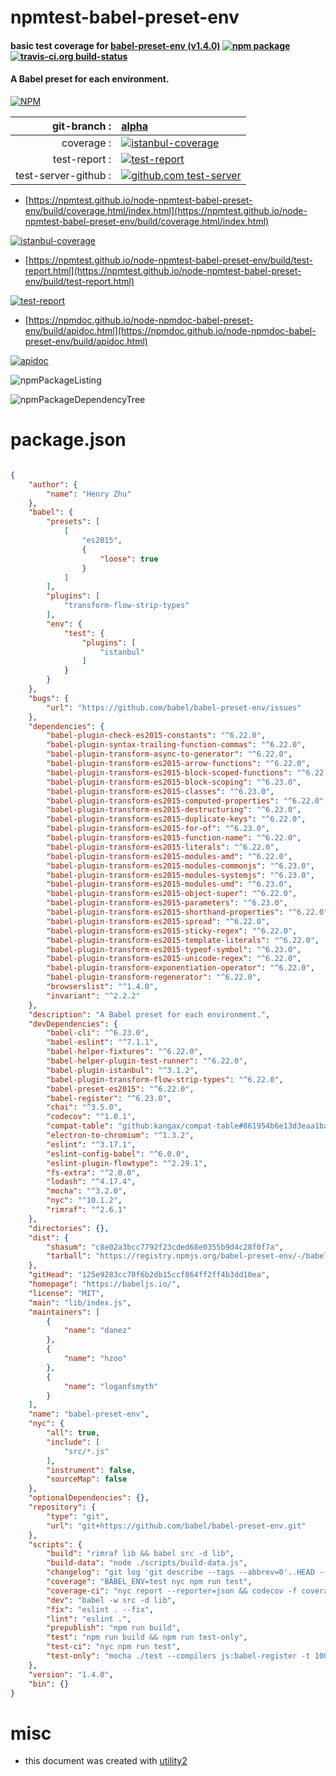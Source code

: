 # npmtest-babel-preset-env

#### basic test coverage for  [babel-preset-env (v1.4.0)](https://babeljs.io/)  [![npm package](https://img.shields.io/npm/v/npmtest-babel-preset-env.svg?style=flat-square)](https://www.npmjs.org/package/npmtest-babel-preset-env) [![travis-ci.org build-status](https://api.travis-ci.org/npmtest/node-npmtest-babel-preset-env.svg)](https://travis-ci.org/npmtest/node-npmtest-babel-preset-env)

#### A Babel preset for each environment.

[![NPM](https://nodei.co/npm/babel-preset-env.png?downloads=true&downloadRank=true&stars=true)](https://www.npmjs.com/package/babel-preset-env)

| git-branch : | [alpha](https://github.com/npmtest/node-npmtest-babel-preset-env/tree/alpha)|
|--:|:--|
| coverage : | [![istanbul-coverage](https://npmtest.github.io/node-npmtest-babel-preset-env/build/coverage.badge.svg)](https://npmtest.github.io/node-npmtest-babel-preset-env/build/coverage.html/index.html)|
| test-report : | [![test-report](https://npmtest.github.io/node-npmtest-babel-preset-env/build/test-report.badge.svg)](https://npmtest.github.io/node-npmtest-babel-preset-env/build/test-report.html)|
| test-server-github : | [![github.com test-server](https://npmtest.github.io/node-npmtest-babel-preset-env/GitHub-Mark-32px.png)](https://npmtest.github.io/node-npmtest-babel-preset-env/build/app/index.html) | | build-artifacts : | [![build-artifacts](https://npmtest.github.io/node-npmtest-babel-preset-env/glyphicons_144_folder_open.png)](https://github.com/npmtest/node-npmtest-babel-preset-env/tree/gh-pages/build)|

- [https://npmtest.github.io/node-npmtest-babel-preset-env/build/coverage.html/index.html](https://npmtest.github.io/node-npmtest-babel-preset-env/build/coverage.html/index.html)

[![istanbul-coverage](https://npmtest.github.io/node-npmtest-babel-preset-env/build/screenCapture.buildCi.browser.%252Ftmp%252Fbuild%252Fcoverage.lib.html.png)](https://npmtest.github.io/node-npmtest-babel-preset-env/build/coverage.html/index.html)

- [https://npmtest.github.io/node-npmtest-babel-preset-env/build/test-report.html](https://npmtest.github.io/node-npmtest-babel-preset-env/build/test-report.html)

[![test-report](https://npmtest.github.io/node-npmtest-babel-preset-env/build/screenCapture.buildCi.browser.%252Ftmp%252Fbuild%252Ftest-report.html.png)](https://npmtest.github.io/node-npmtest-babel-preset-env/build/test-report.html)

- [https://npmdoc.github.io/node-npmdoc-babel-preset-env/build/apidoc.html](https://npmdoc.github.io/node-npmdoc-babel-preset-env/build/apidoc.html)

[![apidoc](https://npmdoc.github.io/node-npmdoc-babel-preset-env/build/screenCapture.buildCi.browser.%252Ftmp%252Fbuild%252Fapidoc.html.png)](https://npmdoc.github.io/node-npmdoc-babel-preset-env/build/apidoc.html)

![npmPackageListing](https://npmtest.github.io/node-npmtest-babel-preset-env/build/screenCapture.npmPackageListing.svg)

![npmPackageDependencyTree](https://npmtest.github.io/node-npmtest-babel-preset-env/build/screenCapture.npmPackageDependencyTree.svg)



# package.json

```json

{
    "author": {
        "name": "Henry Zhu"
    },
    "babel": {
        "presets": [
            [
                "es2015",
                {
                    "loose": true
                }
            ]
        ],
        "plugins": [
            "transform-flow-strip-types"
        ],
        "env": {
            "test": {
                "plugins": [
                    "istanbul"
                ]
            }
        }
    },
    "bugs": {
        "url": "https://github.com/babel/babel-preset-env/issues"
    },
    "dependencies": {
        "babel-plugin-check-es2015-constants": "^6.22.0",
        "babel-plugin-syntax-trailing-function-commas": "^6.22.0",
        "babel-plugin-transform-async-to-generator": "^6.22.0",
        "babel-plugin-transform-es2015-arrow-functions": "^6.22.0",
        "babel-plugin-transform-es2015-block-scoped-functions": "^6.22.0",
        "babel-plugin-transform-es2015-block-scoping": "^6.23.0",
        "babel-plugin-transform-es2015-classes": "^6.23.0",
        "babel-plugin-transform-es2015-computed-properties": "^6.22.0",
        "babel-plugin-transform-es2015-destructuring": "^6.23.0",
        "babel-plugin-transform-es2015-duplicate-keys": "^6.22.0",
        "babel-plugin-transform-es2015-for-of": "^6.23.0",
        "babel-plugin-transform-es2015-function-name": "^6.22.0",
        "babel-plugin-transform-es2015-literals": "^6.22.0",
        "babel-plugin-transform-es2015-modules-amd": "^6.22.0",
        "babel-plugin-transform-es2015-modules-commonjs": "^6.23.0",
        "babel-plugin-transform-es2015-modules-systemjs": "^6.23.0",
        "babel-plugin-transform-es2015-modules-umd": "^6.23.0",
        "babel-plugin-transform-es2015-object-super": "^6.22.0",
        "babel-plugin-transform-es2015-parameters": "^6.23.0",
        "babel-plugin-transform-es2015-shorthand-properties": "^6.22.0",
        "babel-plugin-transform-es2015-spread": "^6.22.0",
        "babel-plugin-transform-es2015-sticky-regex": "^6.22.0",
        "babel-plugin-transform-es2015-template-literals": "^6.22.0",
        "babel-plugin-transform-es2015-typeof-symbol": "^6.23.0",
        "babel-plugin-transform-es2015-unicode-regex": "^6.22.0",
        "babel-plugin-transform-exponentiation-operator": "^6.22.0",
        "babel-plugin-transform-regenerator": "^6.22.0",
        "browserslist": "^1.4.0",
        "invariant": "^2.2.2"
    },
    "description": "A Babel preset for each environment.",
    "devDependencies": {
        "babel-cli": "^6.23.0",
        "babel-eslint": "^7.1.1",
        "babel-helper-fixtures": "^6.22.0",
        "babel-helper-plugin-test-runner": "^6.22.0",
        "babel-plugin-istanbul": "^3.1.2",
        "babel-plugin-transform-flow-strip-types": "^6.22.0",
        "babel-preset-es2015": "^6.22.0",
        "babel-register": "^6.23.0",
        "chai": "^3.5.0",
        "codecov": "^1.0.1",
        "compat-table": "github:kangax/compat-table#861954b6e13d3eaa1ba9ef1a016906c0fc1072db",
        "electron-to-chromium": "^1.3.2",
        "eslint": "^3.17.1",
        "eslint-config-babel": "^6.0.0",
        "eslint-plugin-flowtype": "^2.29.1",
        "fs-extra": "^2.0.0",
        "lodash": "^4.17.4",
        "mocha": "^3.2.0",
        "nyc": "^10.1.2",
        "rimraf": "^2.6.1"
    },
    "directories": {},
    "dist": {
        "shasum": "c8e02a3bcc7792f23cded68e0355b9d4c28f0f7a",
        "tarball": "https://registry.npmjs.org/babel-preset-env/-/babel-preset-env-1.4.0.tgz"
    },
    "gitHead": "125e9283cc70f6b2db15ccf864ff2ff4b3dd10ea",
    "homepage": "https://babeljs.io/",
    "license": "MIT",
    "main": "lib/index.js",
    "maintainers": [
        {
            "name": "danez"
        },
        {
            "name": "hzoo"
        },
        {
            "name": "loganfsmyth"
        }
    ],
    "name": "babel-preset-env",
    "nyc": {
        "all": true,
        "include": [
            "src/*.js"
        ],
        "instrument": false,
        "sourceMap": false
    },
    "optionalDependencies": {},
    "repository": {
        "type": "git",
        "url": "git+https://github.com/babel/babel-preset-env.git"
    },
    "scripts": {
        "build": "rimraf lib && babel src -d lib",
        "build-data": "node ./scripts/build-data.js",
        "changelog": "git log 'git describe --tags --abbrev=0'..HEAD --pretty=format:' * %s (%an)' | grep -v 'Merge pull request'",
        "coverage": "BABEL_ENV=test nyc npm run test",
        "coverage-ci": "nyc report --reporter=json && codecov -f coverage/coverage-final.json",
        "dev": "babel -w src -d lib",
        "fix": "eslint . --fix",
        "lint": "eslint .",
        "prepublish": "npm run build",
        "test": "npm run build && npm run test-only",
        "test-ci": "nyc npm run test",
        "test-only": "mocha ./test --compilers js:babel-register -t 10000"
    },
    "version": "1.4.0",
    "bin": {}
}
```



# misc
- this document was created with [utility2](https://github.com/kaizhu256/node-utility2)
